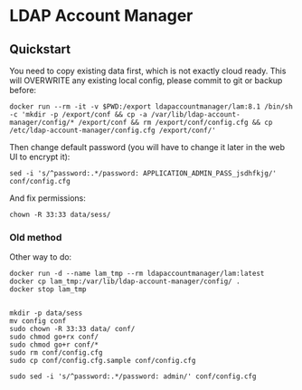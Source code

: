 # LDAP Account Manager

## Quickstart

You need to copy existing data first, which is not exactly cloud ready. This 
will OVERWRITE any existing local config, please commit to git or backup before:
```
docker run --rm -it -v $PWD:/export ldapaccountmanager/lam:8.1 /bin/sh -c 'mkdir -p /export/conf && cp -a /var/lib/ldap-account-manager/config/* /export/conf && rm /export/conf/config.cfg && cp /etc/ldap-account-manager/config.cfg /export/conf/'
```

Then change default password (you will have to change it later in the web UI to encrypt it):
```
sed -i 's/^password:.*/password: APPLICATION_ADMIN_PASS_jsdhfkjg/' conf/config.cfg
```

And fix permissions:
```
chown -R 33:33 data/sess/
```

### Old method

Other way to do:
```
docker run -d --name lam_tmp --rm ldapaccountmanager/lam:latest 
docker cp lam_tmp:/var/lib/ldap-account-manager/config/ .
docker stop lam_tmp
```

```

mkdir -p data/sess
mv config conf
sudo chown -R 33:33 data/ conf/
sudo chmod go+rx conf/
sudo chmod go+r conf/*
sudo rm conf/config.cfg
sudo cp conf/config.cfg.sample conf/config.cfg

sudo sed -i 's/^password:.*/password: admin/' conf/config.cfg
```


